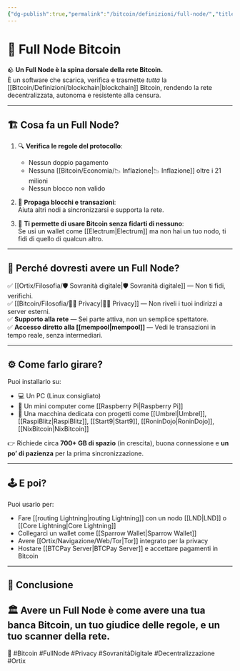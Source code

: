 ```yaml
---
{"dg-publish":true,"permalink":"/bitcoin/definizioni/full-node/","title":"Full Node Bitcoin","tags":["bitcoin","full-node","sovranità-digitale","privacy","decentralizzazione"]}
---
```



# 🧠 Full Node Bitcoin

🪨 **Un Full Node è la spina dorsale della rete Bitcoin.**  
È un software che scarica, verifica e trasmette *tutta* la [[Bitcoin/Definizioni/blockchain\|blockchain]] Bitcoin, rendendo la rete decentralizzata, autonoma e resistente alla censura.

---

## 🏗️ Cosa fa un Full Node?

1. 🔍 **Verifica le regole del protocollo**:  
   - Nessun doppio pagamento  
   - Nessuna [[Bitcoin/Economia/📉 Inflazione\|📉 Inflazione]] oltre i 21 milioni  
   - Nessun blocco non valido

2. 📡 **Propaga blocchi e transazioni**:  
   Aiuta altri nodi a sincronizzarsi e supporta la rete.

3. 🔐 **Ti permette di usare Bitcoin senza fidarti di nessuno**:  
   Se usi un wallet come [[Electrum\|Electrum]] ma non hai un tuo nodo, ti fidi di quello di qualcun altro.

---

## 🚪 Perché dovresti avere un Full Node?

✅ [[Ortix/Filosofia/🛡️ Sovranità digitale\|🛡️ Sovranità digitale]] — Non ti fidi, verifichi.  
✅ [[Bitcoin/Filosofia/🕵️‍♂️ Privacy\|🕵️‍♂️ Privacy]] — Non riveli i tuoi indirizzi a server esterni.  
✅ **Supporto alla rete** — Sei parte attiva, non un semplice spettatore.  
✅ **Accesso diretto alla [[mempool\|mempool]]** — Vedi le transazioni in tempo reale, senza intermediari.

---

## ⚙️ Come farlo girare?

Puoi installarlo su:
- 💻 Un PC (Linux consigliato)  
- 🧱 Un mini computer come [[Raspberry Pi\|Raspberry Pi]]  
- 🧰 Una macchina dedicata con progetti come [[Umbrel\|Umbrel]], [[RaspiBlitz\|RaspiBlitz]], [[Start9\|Start9]], [[RoninDojo\|RoninDojo]], [[NixBitcoin\|NixBitcoin]]

👉 Richiede circa **700+ GB di spazio** (in crescita), buona connessione e **un po’ di pazienza** per la prima sincronizzazione.

---

## 🕹️ E poi?

Puoi usarlo per:
- Fare [[routing Lightning\|routing Lightning]] con un nodo [[LND\|LND]] o [[Core Lightning\|Core Lightning]]  
- Collegarci un wallet come [[Sparrow Wallet\|Sparrow Wallet]]  
- Avere [[Ortix/Navigazione/Web/Tor\|Tor]] integrato per la privacy  
- Hostare [[BTCPay Server\|BTCPay Server]] e accettare pagamenti in Bitcoin

---

## 📣 Conclusione

🏛️ Avere un Full Node è come **avere una tua banca Bitcoin**, un tuo giudice delle regole, e un tuo scanner della rete.  
---

🔗 #Bitcoin #FullNode #Privacy #SovranitàDigitale #Decentralizzazione #Ortix